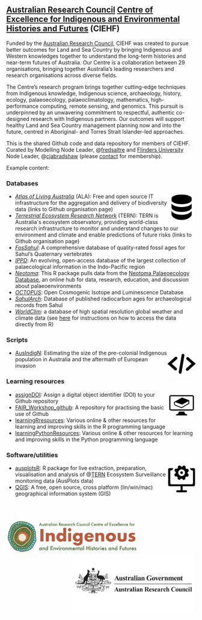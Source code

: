 ## <a href="http://www.arc.gov.au">Australian Research Council</a> <a href="http://ciehf.au">Centre of Excellence for Indigenous and Environmental Histories and Futures</a> (CIEHF)

Funded by the <a href="http://www.arc.gov.au">Australian Research Council</a>, CIEHF was created to pursue better outcomes for Land and Sea Country by bringing Indigenous and Western knowledges together to understand the long-term histories and near-term futures of Australia. Our Centre is a collaboration between 29 organisations, bringing together Australia’s leading researchers and research organisations across diverse fields.

The Centre’s research program brings together cutting-edge techniques from Indigenous knowledge, Indigenous science, archaeology, history, ecology, palaeoecology, palaeoclimatology, mathematics, high-performance computing, remote sensing, and genomics. This pursuit is underpinned by an unwavering commitment to respectful, authentic co-designed research with Indigenous partners.
Our outcomes will support healthy Land and Sea Country management planning now and into the future, centred in Aboriginal- and Torres Strait Islander-led approaches.

This is the shared Github code and data repository for members of CIEHF. Curated by Modelling Node Leader, @<a href="https://github.com/FredSaltre">fredsaltre</a> and <a href="http://flinders.edu.au">Flinders University</a> Node Leader, @<a href="https://github.com/cjabradshaw">cjabradshaw</a> (please <a href="https://github.com/FredSaltre">contact</a> for membership).

Example content:

### Databases
<img src="https://github.com/CIEHF/.github/blob/main/profile/databaseLogo.png" alt="" width="75" align="right" />

- <a href="https://github.com/AtlasOfLivingAustralia"><em>Atlas of Living Australia</em></a> (ALA): Free and open source IT infrastructure for the aggregation and delivery of biodiversity data (links to Github organisation page)
- <a href="https://github.com/ternaustralia"><em>Terrestrial Ecosystem Research Network</em></a> (TERN): TERN is Australia's ecosystem observatory, providing world-class research infrastructure to monitor and understand changes to our environment and climate and enable predictions of future risks (links to Github organisation page)
- <a href="https://github.com/CIEHF/FosSahul"><em>FosSahul</em></a>: A comprehensive database of quality-rated fossil ages for Sahul’s Quaternary vertebrates
- <a href="https://github.com/CIEHF/IPPD"><em>IPPD</em></a>: An evolving, open-access database of the largest collection of palaecological information in the Indo-Pacific region
- <a href="https://github.com/CIEHF/neotoma2"><em>Neotoma</em></a>: This R package pulls data from the <a href="http://neotomadb.org/">Neotoma Palaeoecology Database</a>, an online hub for data, research, education, and discussion about palaeoenvironments
- <a href="https://github.com/CIEHF/OCTOPUS"><em>OCTOPUS</em></a>: Open Cosmogenic Isotope and Luminescence Database
- <a href="https://github.com/CIEHF/SahulArch"><em>SahulArch</em></a>: Database of published radiocarbon ages for archaeological records from Sahul
- <a href="https://www.worldclim.org/data/index.html"><em>WorldClim</em></a>: a database of high spatial resolution global weather and climate data (see <a href="https://gis.stackexchange.com/questions/227585/using-r-to-extract-data-from-worldclim">here</a> for instructions on how to access the data directly from R)

### Scripts
<img src="https://github.com/CIEHF/.github/blob/main/profile/scriptsLogo.png" alt="" width="75" align="right" />

- <a href="https://github.com/CIEHF/AusIndigN">AusIndigN</a>: Estimating the size of the pre-colonial Indigenous population in Australia and the aftermath of European invasion

### Learning resources
<img src="https://github.com/CIEHF/.github/blob/main/profile/learningLogo.png" alt="" width="75" align="right" />

- <a href="https://github.com/CIEHF/assignDOI">assignDOI</a>: Assign a digital object identifier (DOI) to your Github repository
- <a href="https://github.com/CIEHF/FAIR_Workshop_github">FAIR_Workshop_github</a>: A repository for practising the basic use of Github
- <a href="https://github.com/CIEHF/learningRresources">learningRresources</a>: Various online & other resources for learning and improving skills in the R programming language
- <a href="https://github.com/CIEHF/learningPythonResources">learningPythonResources</a>: Various online & other resources for learning and improving skills in the Python programming language

### Software/utilities
<img src="https://github.com/CIEHF/.github/blob/main/profile/softwareLogo.png" alt="" width="75" align="right" />

- <a href="https://github.com/CIEHF/QGIS">ausplotsR</a>: R package for live extraction, preparation, visualisation and analysis of @<a href="https://github.com/ternaustralia">TERN</a> Ecosystem Surveillance monitoring data (AusPlots data)
- <a href="https://github.com/CIEHF/QGIS">QGIS</a>: A free, open source, cross platform (lin/win/mac) geographical information system (GIS)

<br>
<br>

[<img src="https://github.com/CIEHF/.github/blob/main/profile/CIEHF_Logo_Email_Version%20Transparent.png" alt="Centre of Excellence for Indigenous and Environmental Histories and Futures" width="350" align="left" />](http://ciehf.au)
[<img src="https://github.com/CIEHF/.github/blob/main/profile/australian-research-council.png" alt="Australian Research Council" width="330" align="right" />](http://www.arc.gov.au)
